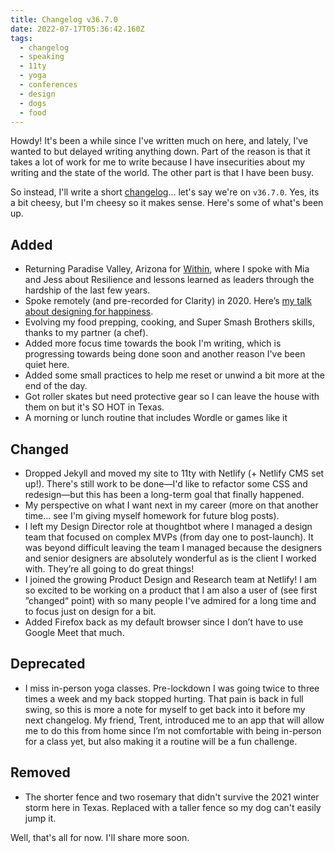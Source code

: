 ```yaml
---
title: Changelog v36.7.0
date: 2022-07-17T05:36:42.160Z
tags:
  - changelog
  - speaking
  - 11ty
  - yoga
  - conferences
  - design
  - dogs
  - food
---
```

Howdy! It's been a while since I've written much on here, and lately, I've wanted to but delayed writing anything down. Part of the reason is that it takes a lot of work for me to write because I have insecurities about my writing and the state of the world. The other part is that I have been busy. 

So instead, I'll write a short [changelog](https://keepachangelog.com/en/1.0.0/)... let's say we're on `v36.7.0`. Yes, its a bit cheesy, but I'm cheesy so it makes sense. Here's some of what's been up.



## Added

* Returning Paradise Valley, Arizona for [Within](https://www.instagram.com/p/Cc14lGjLNAJ/), where I spoke with Mia and Jess about Resilience and lessons learned as leaders through the hardship of the last few years.
* Spoke remotely (and pre-recorded for Clarity) in 2020. Here’s [my talk about designing for happiness](https://youtu.be/hcqed7cIhj4).
* Evolving my food prepping, cooking, and Super Smash Brothers skills, thanks to my partner (a chef).
* Added more focus time towards the book I'm writing, which is progressing towards being done soon and another reason I've been quiet here.
* Added some small practices to help me reset or unwind a bit more at the end of the day.
* Got roller skates but need protective gear so I can leave the house with them on but it's SO HOT in Texas.
* A morning or lunch routine that includes Wordle or games like it

## Changed

* Dropped Jekyll and moved my site to 11ty with Netlify (+ Netlify CMS set up!). There's still work to be done—I'd like to refactor some CSS and redesign—but this has been a long-term goal that finally happened.
* My perspective on what I want next in my career (more on that another time... see I'm giving myself homework for future blog posts).
* I left my Design Director role at thoughtbot where I managed a design team that focused on complex MVPs (from day one to post-launch). It was beyond difficult leaving the team I managed because the designers and senior designers are absolutely wonderful as is the client I worked with. They’re all going to do great things!
* I joined the growing Product Design and Research team at Netlify! I am so excited to be working on a product that I am also a user of (see first ”changed“ point) with so many people I've admired for a long time and to focus just on design for a bit.
* Added Firefox back as my default browser since I don’t have to use Google Meet that much.

## Deprecated

* I miss in-person yoga classes. Pre-lockdown I was going twice to three times a week and my back stopped hurting. That pain is back in full swing, so this is more a note for myself to get back into it before my next changelog. My friend, Trent, introduced me to an app that will allow me to do this from home since I’m not comfortable with being in-person for a class yet, but also making it a routine will be a fun challenge.

## Removed

* The shorter fence and two rosemary that didn't survive the 2021 winter storm here in Texas. Replaced with a taller fence so my dog can't easily jump it.

Well, that's all for now. I'll share more soon.